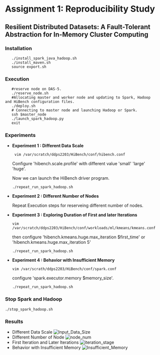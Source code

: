 # Assignment 1: Reproducibility Study
## Resilient Distributed Datasets: A Fault-Tolerant Abstraction for In-Memory Cluster Computing

### Installation
```
   ./install_spark_java_hadoop.sh
   ./install_maven.sh
   source export.sh
```
### Execution
```
   #reserve node on DAS-5.
   ./reserve_node.sh
   #Allocating master and worker node and updating to Spark, Hadoop and HiBench configuration files.
   ./deploy.sh
   # Connecting to master node and launching Hadoop or Spark.
   ssh $master_node
   ./launch_spark_hadoop.py
   exit
```

### Experiments
   + **Experiment 1 : Different Data Scale** 
   
      ` vim /var/scratch/ddps2203/HiBench/conf/hibench.conf`
      
      Configure 'hibench.scale.profile' with different value 'small' 'large' 'huge'.
      
      Now we can launch the HiBench driver program.
      
       `./repeat_run_spark_hadoop.sh `
      
   + **Experiment 2 : Different Number of Nodes** 
   
      Repeat Execution steps for reserveing different number of nodes. 
      
   + **Experiment 3 : Exploring Duration of First and later Iterations**
   
      `vim /var/scratch/ddps2203/HiBench/conf/workloads/ml/kmeans/kmeans.conf`
      
      then configure 'hibench.kmeans.huge.max_iteration		$first_time' or 'hibench.kmeans.huge.max_iteration		5'
      
       `./repeat_run_spark_hadoop.sh `
      
   + **Experiment 4 : Behavior with Insufficient Memory**  
   
      `vim /var/scrath/ddps2203/HiBench/conf/spark.conf`
      
      configure 'spark.executor.memory  $memory_size'.
      
       `./repeat_run_spark_hadoop.sh `

    
### Stop Spark and Hadoop 
  `./stop_spark_hadoop.sh`

### Results
+ Different Data Scale
![Input_Data_Size](https://user-images.githubusercontent.com/91846976/201238751-8b76dd7e-6c08-4914-9b1c-c58afa00cf0f.png)
+ Different Number of Node
![node_num](https://user-images.githubusercontent.com/91846976/201238747-36cb2126-7b15-4c25-bc6c-fb47157f507d.png)
+ First Iteration and Later Iterations
![iteration_stage](https://user-images.githubusercontent.com/91846976/201238744-8582a0d7-0cbe-4bac-9b03-e23ce7a297fc.png)
+ Behavior with Insufficient Memory
![Insufficient_Memory](https://user-images.githubusercontent.com/91846976/201238738-b02af4e3-b545-49a1-b38b-21f7b88631bc.png)




